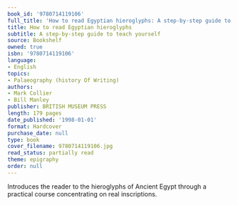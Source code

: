 ```yaml
---
book_id: '9780714119106'
full_title: 'How to read Egyptian hieroglyphs: A step-by-step guide to teach yourself'
title: How to read Egyptian hieroglyphs
subtitle: A step-by-step guide to teach yourself
source: Bookshelf
owned: true
isbn: '9780714119106'
language:
- English
topics:
- Palaeography (history Of Writing)
authors:
- Mark Collier
- Bill Manley
publisher: BRITISH MUSEUM PRESS
length: 179 pages
date_published: '1998-01-01'
format: Hardcover
purchase_date: null
type: book
cover_filename: 9780714119106.jpg
read_status: partially read
theme: epigraphy
order: null
---
```

Introduces the reader to the hieroglyphs of Ancient Egypt through a practical course concentrating on real inscriptions.

